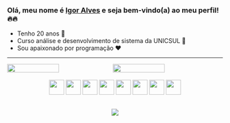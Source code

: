 ### Olá, meu nome é <a href="https://github.com/igorAlves-code/">Igor Alves</a> e seja bem-vindo(a) ao meu perfil! 🔥🔥

-  Tenho 20 anos 🍰
-  Curso análise e desenvolvimento de sistema da UNICSUL 🏫
-  Sou apaixonado por programação ❤️


<hr>

<div style="display: flex">
    <img width="49%" src="https://github-readme-stats.vercel.app/api?username=igorAlves-code&show_icons=true&bg_color=151D3B&icon_color=F8B400&title_color=30AADD&text_color=fff&border_color=151D3B">
    <img width="49%" src="https://github-readme-stats.vercel.app/api/top-langs/?username=igorAlves-code&layout=compact&langs_count=10&bg_color=151D3B&title_color=30AADD&text_color=fff&border_color=151D3B">
</div>
<br>


<div align="center">
  <img width="35" height="35" src="https://cdn.jsdelivr.net/gh/devicons/devicon/icons/html5/html5-original.svg" />
  <img width="35" height="35" src="https://cdn.jsdelivr.net/gh/devicons/devicon/icons/css3/css3-original.svg" />
  <img width="35" height="35" src="https://cdn.jsdelivr.net/gh/devicons/devicon/icons/javascript/javascript-original.svg" />
  <img width="35" height="35" src="https://cdn.jsdelivr.net/gh/devicons/devicon/icons/react/react-original.svg" />
  <img width="35" height="35" src="https://cdn.jsdelivr.net/gh/devicons/devicon/icons/csharp/csharp-original.svg" />
  <img width="35" height="35" src="https://cdn.jsdelivr.net/gh/devicons/devicon/icons/php/php-original.svg" />
  <img width="35" height="35" src="https://cdn.jsdelivr.net/gh/devicons/devicon/icons/git/git-plain.svg" />
  <img width="35" height="35" src="https://cdn.jsdelivr.net/gh/devicons/devicon/icons/mysql/mysql-original.svg" />
</div>

##

<div align="center">
  <a href="mailto:igorasantos2004@gmail.com" target="_blanck"><img src="https://img.shields.io/badge/Gmail-D14836?style=for-the-badge&logo=gmail&logoColor=white"></a>
</div>





